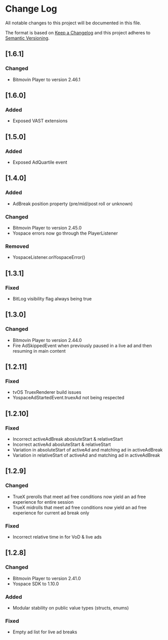 # Change Log
All notable changes to this project will be documented in this file.

The format is based on [Keep a Changelog](http://keepachangelog.com/)
and this project adheres to [Semantic Versioning](http://semver.org/).

## [1.6.1]

### Changed
- Bitmovin Player to version 2.46.1 

## [1.6.0]

### Added
- Exposed VAST extensions

## [1.5.0]

### Added
- Exposed AdQuartile event

## [1.4.0]

### Added
- AdBreak position property (pre/mid/post roll or unknown)

### Changed
- Bitmovin Player to version 2.45.0 
- Yospace errors now go through the PlayerListener

### Removed
- YospaceListener.onYospaceError()

## [1.3.1]

### Fixed
- BitLog visibility flag always being true

## [1.3.0]

### Changed
- Bitmovin Player to version 2.44.0 
- Fire AdSkippedEvent when previously paused in a live ad and then resuming in main content

## [1.2.11]

### Fixed
- tvOS TruexRenderer build issues 
- YospaceAdStartedEvent.truexAd not being respected

## [1.2.10]

### Fixed
- Incorrect activeAdBreak abosluteStart & relativeStart
- Incorrect activeAd abosluteStart & relativeStart
- Variation in absoluteStart of activeAd and matching ad in activeAdBreak
- Variation in relativeStart of activeAd and matching ad in activeAdBreak

## [1.2.9]

### Changed
- TrueX prerolls that meet ad free conditions now yield an ad free experience for entire session
- TrueX midrolls that meet ad free conditions now yield an ad free experience for current ad break only

### Fixed
- Incorrect relative time in for VoD & live ads

## [1.2.8]

### Changed
- Bitmovin Player to version 2.41.0 
- Yospace SDK to 1.10.0

### Added
- Modular stability on public value types (structs, enums)

### Fixed
- Empty ad list for live ad breaks

